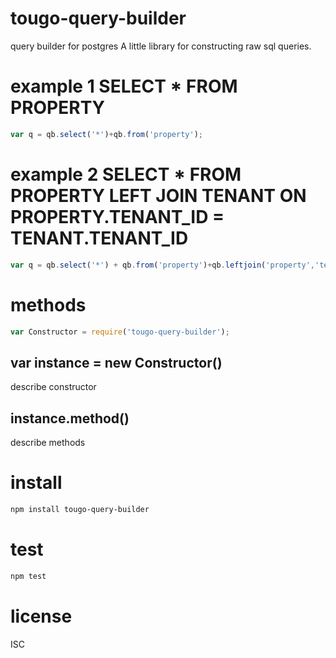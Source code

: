 # tougo-query-builder
query builder for postgres
A little library for constructing raw sql queries.

# example 1 SELECT * FROM PROPERTY
```javascript
var q = qb.select('*')+qb.from('property');
```

# example 2 SELECT * FROM PROPERTY LEFT JOIN TENANT ON PROPERTY.TENANT_ID = TENANT.TENANT_ID
```javascript
var q = qb.select('*') + qb.from('property')+qb.leftjoin('property','tenant', 'tenant_id');
```

# methods
```javascript
var Constructor = require('tougo-query-builder');
```

## var instance = new Constructor()
describe constructor

## instance.method()
describe methods

# install
```bash
npm install tougo-query-builder
```

# test
```bash
npm test
```

# license
ISC


